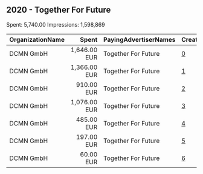 ## 2020 - Together For Future 
Spent: 5,740.00
Impressions: 1,598,869

|OrganizationName|Spent|PayingAdvertiserNames|CreativeUrls|Impressions|Genders|AgeBrackets|CountryCodes|BillingAddresses|CandidateBallotInformation|
|:---|---:|:---|:---|---:|:---|:---|:---|:---|:---|
|DCMN GmbH|1,646.00 EUR|Together For Future|[0](https://www.snap.com/political-ads/asset/9bb90b02530d343a05a1af1f662f2a18803bc65a22fe155f4164d647cfbbf252?mediaType=mp4)|436,657||30+|germany|"Boxhagener Straße 18,Berlin,10245,DE"|Together For Future|
|DCMN GmbH|1,366.00 EUR|Together For Future|[1](https://www.snap.com/political-ads/asset/bd0cc19d54e2dd76b57281acf15bebe3702667a75203dd6f5634fa64c4376795?mediaType=mp4)|392,627||30+|germany|"Boxhagener Straße 18,Berlin,10245,DE"|Together For Future|
|DCMN GmbH|910.00 EUR|Together For Future|[2](https://www.snap.com/political-ads/asset/16985fdf5ba880f6e1e664900e01fe7f225ea4f315c38d0d3fa193fa35635507?mediaType=mp4)|297,968||30+|germany|"Boxhagener Straße 18,Berlin,10245,DE"|Together For Future|
|DCMN GmbH|1,076.00 EUR|Together For Future|[3](https://www.snap.com/political-ads/asset/9ae95d2dcbe5e49d2d97a61c9f160f5b84b4f531acf1f668261a344a70db5f0a?mediaType=mp4)|280,161||30+|germany|"Boxhagener Straße 18,Berlin,10245,DE"|Together For Future|
|DCMN GmbH|485.00 EUR|Together For Future|[4](https://www.snap.com/political-ads/asset/fac657a85d1f5e5ea15c78df9c72a1815294cd0d4c408e7543b47d0ac8e14dcd?mediaType=mp4)|130,276||30+|germany|"Boxhagener Straße 18,Berlin,10245,DE"|Together For Future|
|DCMN GmbH|197.00 EUR|Together For Future|[5](https://www.snap.com/political-ads/asset/f63eb311079a0446fe3867eb748e3a63035bc71d6a8914625a8e67e0cf44ccc0?mediaType=mp4)|49,358||30+|germany|"Boxhagener Straße 18,Berlin,10245,DE"|Together For Future|
|DCMN GmbH|60.00 EUR|Together For Future|[6](https://www.snap.com/political-ads/asset/6fe4437c4dcf5c59631b886ab205acdfb666c588797c2ce0c3dfc9b9ebc89a2e?mediaType=mp4)|11,822||30+|germany|"Boxhagener Straße 18,Berlin,10245,DE"|Together For Future|
